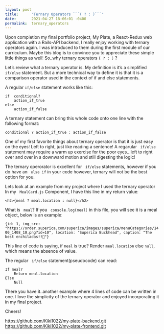 ```yaml
---
layout: post
title:      "Ternary Operators ```( ? : )```"
date:       2021-04-27 18:06:01 -0400
permalink:  ternary_operators
---
```


Upon completion my final portfolio project, My Plate, a React-Redux web application with a Rails-API backend, I really enjoy working with ternary operators again. I was introduced to them during the first module of our curriculum. Maybe this blog is to convince you to appreciate these simple little things as well! So..why ternary operators ```( ? : )``` ?


Let’s review what a ternary operator is.  My definition is it’s a simplified ``` if/else``` statement. But a more technical way to define it is that it is a comparison operator used in the context of if and else statements. 

A regular ```if/else``` statement works like this:

```
if  conditional?
	action_if_true
else
	action_if_false
```

A ternary statement can bring this whole code onto one line with the following format:

```conditional ? action_if_true : action_if_false```

One of my first favorite things about ternary operator is that it is just easy on the eyes! Left to right, just like reading a sentence! A regarular ``` if/else``` statement may require a warm up exercise for the poor eyes…left to right over and over in a downward motion and still digesting the logic! 

The ternary operorator is excellent for ``` if/else``` statements, however if you do have an ``` else if``` in your code however, ternary will not be the best option for you. 

Lets look at an example from my project where I used the ternary operator
In my ``` MealCard.js``` Component, I have this line in my return value:

```<h2>{meal ? meal.location : null}</h2>```

What is ``` meal```? If you ``` console.log(meal)``` in this file, you will see it is a meal object, below is an example:

```{id: 1, img_src: "https://order.superica.com/superica/images/superica/menuCategories/1400_1408_10.png?id=10", location: "Superica Buckhead", caption: "The best enchiladas!!🤤"}```

This line of code is saying, if ```meal``` is true? Render ```meal.location``` else ```null```, which means the absence of value. 

The regular ``` if/else``` statement(pseudocode) can read:

```
If meal?
	Return meal.location
Else
	Null
```
		
There you have it..another example where 4 lines of code can be written in one. 
 I love the simplicity of the ternary operator and enjoyed incorporating it in my final project. 
 
 Cheers!
 
 https://github.com/Kiki1022/my-plate-backend.git
 https://github.com/Kiki1022/my-plate-frontend.git
 

